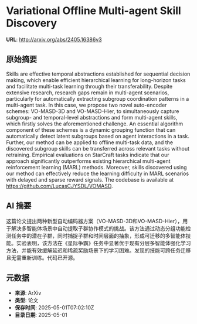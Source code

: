 # Variational Offline Multi-agent Skill Discovery

**URL**: http://arxiv.org/abs/2405.16386v3

## 原始摘要

Skills are effective temporal abstractions established for sequential
decision making, which enable efficient hierarchical learning for long-horizon
tasks and facilitate multi-task learning through their transferability. Despite
extensive research, research gaps remain in multi-agent scenarios, particularly
for automatically extracting subgroup coordination patterns in a multi-agent
task. In this case, we propose two novel auto-encoder schemes: VO-MASD-3D and
VO-MASD-Hier, to simultaneously capture subgroup- and temporal-level
abstractions and form multi-agent skills, which firstly solves the
aforementioned challenge. An essential algorithm component of these schemes is
a dynamic grouping function that can automatically detect latent subgroups
based on agent interactions in a task. Further, our method can be applied to
offline multi-task data, and the discovered subgroup skills can be transferred
across relevant tasks without retraining. Empirical evaluations on StarCraft
tasks indicate that our approach significantly outperforms existing
hierarchical multi-agent reinforcement learning (MARL) methods. Moreover,
skills discovered using our method can effectively reduce the learning
difficulty in MARL scenarios with delayed and sparse reward signals. The
codebase is available at https://github.com/LucasCJYSDL/VOMASD.


## AI 摘要

这篇论文提出两种新型自动编码器方案（VO-MASD-3D和VO-MASD-Hier），用于解决多智能体场景中自动提取子群协作模式的挑战。该方法通过动态分组功能检测任务中的潜在子群，同时捕捉子群和时间层面的抽象，形成可迁移的多智能体技能。实验表明，该方法在《星际争霸》任务中显著优于现有分层多智能体强化学习方法，并能有效缓解延迟和稀疏奖励场景下的学习困难。发现的技能可跨任务迁移且无需重新训练。代码已开源。

## 元数据

- **来源**: ArXiv
- **类型**: 论文
- **保存时间**: 2025-05-01T07:02:10Z
- **目录日期**: 2025-05-01
